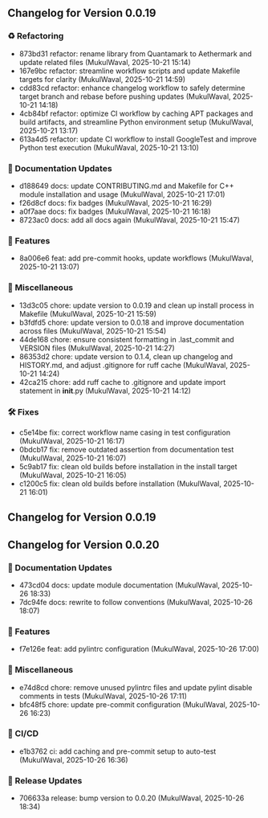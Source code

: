 ## Changelog for Version 0.0.19

### ♻️ Refactoring
- 873bd31 refactor: rename library from Quantamark to Aethermark and update related files (MukulWaval, 2025-10-21 15:14)
- 167e9bc refactor: streamline workflow scripts and update Makefile targets for clarity (MukulWaval, 2025-10-21 14:59)
- cdd83cd refactor: enhance changelog workflow to safely determine target branch and rebase before pushing updates (MukulWaval, 2025-10-21 14:18)
- 4cb84bf refactor: optimize CI workflow by caching APT packages and build artifacts, and streamline Python environment setup (MukulWaval, 2025-10-21 13:17)
- 613a4d5 refactor: update CI workflow to install GoogleTest and improve Python test execution (MukulWaval, 2025-10-21 13:10)

### 📝 Documentation Updates
- d188649 docs: update CONTRIBUTING.md and Makefile for C++ module installation and usage (MukulWaval, 2025-10-21 17:01)
- f26d8cf docs: fix badges (MukulWaval, 2025-10-21 16:29)
- a0f7aae docs: fix badges (MukulWaval, 2025-10-21 16:18)
- 8723ac0 docs: add all docs again (MukulWaval, 2025-10-21 15:47)

### 🚀 Features
- 8a006e6 feat: add pre-commit hooks, update workflows (MukulWaval, 2025-10-21 13:07)

### 🔨 Miscellaneous
- 13d3c05 chore: update version to 0.0.19 and clean up install process in Makefile (MukulWaval, 2025-10-21 15:59)
- b3fdfd5 chore: update version to 0.0.18 and improve documentation across files (MukulWaval, 2025-10-21 15:54)
- 44de168 chore: ensure consistent formatting in .last_commit and VERSION files (MukulWaval, 2025-10-21 14:27)
- 86353d2 chore: update version to 0.1.4, clean up changelog and HISTORY.md, and adjust .gitignore for ruff cache (MukulWaval, 2025-10-21 14:24)
- 42ca215 chore: add ruff cache to .gitignore and update import statement in __init__.py (MukulWaval, 2025-10-21 14:12)

### 🛠 Fixes
- c5e14be fix: correct workflow name casing in test configuration (MukulWaval, 2025-10-21 16:17)
- 0bdcb17 fix: remove outdated assertion from documentation test (MukulWaval, 2025-10-21 16:07)
- 5c9ab17 fix: clean old builds before installation in the install target (MukulWaval, 2025-10-21 16:05)
- c1200c5 fix: clean old builds before installation (MukulWaval, 2025-10-21 16:01)

## Changelog for Version 0.0.19
## Changelog for Version 0.0.20

### 📝 Documentation Updates
- 473cd04 docs: update module documentation (MukulWaval, 2025-10-26 18:33)
- 7dc94fe docs: rewrite to follow conventions (MukulWaval, 2025-10-26 18:07)

### 🚀 Features
- f7e126e feat: add pylintrc configuration (MukulWaval, 2025-10-26 17:00)

### 🔨 Miscellaneous
- e74d8cd chore: remove unused pylintrc files and update pylint disable comments in tests (MukulWaval, 2025-10-26 17:11)
- bfc48f5 chore: update pre-commit configuration (MukulWaval, 2025-10-26 16:23)

### 🔧 CI/CD
- e1b3762 ci: add caching and pre-commit setup to auto-test (MukulWaval, 2025-10-26 16:36)

### 🚀 Release Updates
- 706633a release: bump version to 0.0.20 (MukulWaval, 2025-10-26 18:34)

